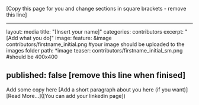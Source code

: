 [Copy this page for you and change sections in square brackets - remove this line]

---
layout: media
title: "[Insert your name]"
categories: contributors
excerpt: "[Add what you do]"
image:
  feature: &image contributors/firstname_initial.png #your image should be uploaded to the images folder
  path: *image
  teaser: contributors/firstname_initial_sm.png #should be 400x400
  
published: false [remove this line when finised]
---

Add some copy here [Add a short paragraph about you here (if you want)]
[Read More...]([You can add your linkedin page])
